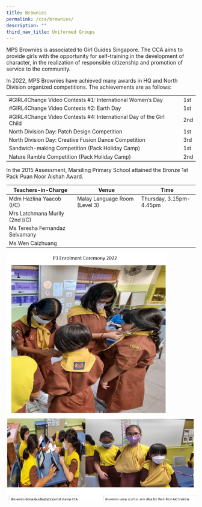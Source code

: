 ```yaml
---
title: Brownies
permalink: /cca/brownies/
description: ""
third_nav_title: Uniformed Groups
---
```

MPS Brownies is associated to Girl Guides Singapore. The CCA aims to provide girls with the opportunity for self-training in the development of character, in the realization of responsible citizenship and promotion of service to the community. 

In 2022, MPS Brownies have achieved many awards in HQ and North Division organized competitions. The achievements are as follows:



|  |  | |
| -------- | -------- | -------- |
| #GIRL4Change Video Contests #1: International Women’s Day     |      | 1st     |
| #GIRL4Change Video Contests #2: Earth Day     |      | 1st     |
| #GIRL4Change Video Contests #4: International Day of the Girl Child     |      | 2nd     |
| North Division Day: Patch Design Competition     |      | 1st     |
| North Division Day: Creative Fusion Dance Competition     |      | 3rd     |
| Sandwich-making Competition (Pack Holiday Camp)     |      | 1st    |
| Nature Ramble Competition (Pack Holiday Camp)     |      | 2nd     |



In the 2015 Assessment, Marsiling Primary School attained the Bronze 1st Pack Puan Noor Aishah Award.

| Teachers-in-Charge| Venue | Time |
| -------- | -------- | -------- |
| Mdm Hazlina Yaacob (I/C)     | Malay Language Room (Level 3)    | Thursday, 3.15pm-4.45pm   |
|Mrs Latchmana Murlly (2nd I/C)   |      |     |
| Ms Teresha Fernandaz Selvamany     |   |     |
| Ms Wen Caizhuang    |      |      |
![](/images/CCA/brownie100.png)
![](/images/CCA/brownie200.png)